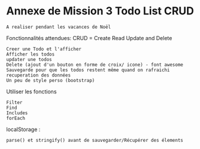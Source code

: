 # Annexe de Mission 3 Todo List CRUD
    A realiser pendant les vacances de Noël

Fonctionnalités attendues:
CRUD = Create Read Update and Delete

    Creer une Todo et l'afficher
    Afficher les todos
    updater une todos
    Delete (ajout d'un bouton en forme de croix/ icone) - font awesome
    Sauvegarde pour que les todos restent même quand on rafraichi
    recuperation des données
    Un peu de style perso (bootstrap)

Utiliser les fonctions 

    Filter
    Find
    Includes
    forEach

localStorage : 

    parse() et stringify() avant de sauvegarder/Récupérer des élements

